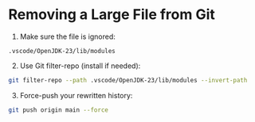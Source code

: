 # Removing a Large File from Git

1. Make sure the file is ignored:
```
.vscode/OpenJDK-23/lib/modules
```

2. Use Git filter-repo (install if needed):
```bash
git filter-repo --path .vscode/OpenJDK-23/lib/modules --invert-path
```

3. Force-push your rewritten history:
```bash
git push origin main --force
```